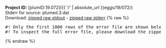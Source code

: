 **Project ID:** [plumID:19.072]({{ '/' | absolute_url }}eggs/19/072/)  
Stderr for source:  plumed.3.dat   
Download: [zipped raw stdout](plumed.3.dat.plumed_master.stdout.txt.zip) - [zipped raw stderr](plumed.3.dat.plumed_master.stderr.txt.zip) 
{% raw %}
<pre>
#! Only the first 1000 rows of the error file are shown below
#! To inspect the full error file, please download the zipped raw stderr file above
</pre>
{% endraw %}
